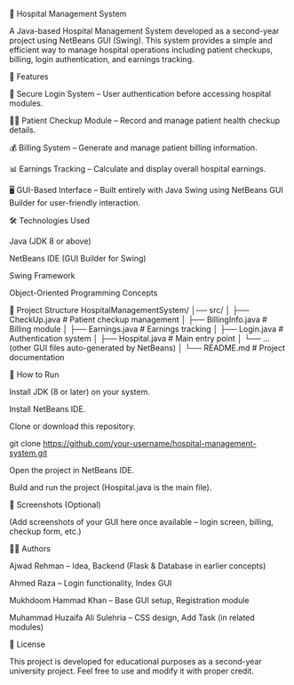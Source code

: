 🏥 Hospital Management System

A Java-based Hospital Management System developed as a second-year project using NetBeans GUI (Swing).
This system provides a simple and efficient way to manage hospital operations including patient checkups, billing, login authentication, and earnings tracking.

📌 Features

🔑 Secure Login System – User authentication before accessing hospital modules.

🧑‍⚕️ Patient Checkup Module – Record and manage patient health checkup details.

💰 Billing System – Generate and manage patient billing information.

📊 Earnings Tracking – Calculate and display overall hospital earnings.

🖥️ GUI-Based Interface – Built entirely with Java Swing using NetBeans GUI Builder for user-friendly interaction.

🛠️ Technologies Used

Java (JDK 8 or above)

NetBeans IDE (GUI Builder for Swing)

Swing Framework

Object-Oriented Programming Concepts

📂 Project Structure
HospitalManagementSystem/
│── src/
│   ├── CheckUp.java        # Patient checkup management
│   ├── BillingInfo.java    # Billing module
│   ├── Earnings.java       # Earnings tracking
│   ├── Login.java          # Authentication system
│   ├── Hospital.java       # Main entry point
│   └── ... (other GUI files auto-generated by NetBeans)
│
└── README.md               # Project documentation

🚀 How to Run

Install JDK (8 or later) on your system.

Install NetBeans IDE.

Clone or download this repository.

git clone https://github.com/your-username/hospital-management-system.git


Open the project in NetBeans IDE.

Build and run the project (Hospital.java is the main file).

📸 Screenshots (Optional)

(Add screenshots of your GUI here once available – login screen, billing, checkup form, etc.)

👨‍💻 Authors

Ajwad Rehman – Idea, Backend (Flask & Database in earlier concepts)

Ahmed Raza – Login functionality, Index GUI

Mukhdoom Hammad Khan – Base GUI setup, Registration module

Muhammad Huzaifa Ali Sulehria – CSS design, Add Task (in related modules)

📜 License

This project is developed for educational purposes as a second-year university project.
Feel free to use and modify it with proper credit.
